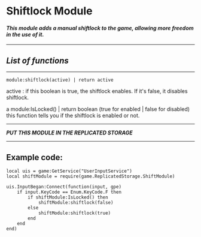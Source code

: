# **Shiftlock Module**

#### *This module adds a manual shiftlock to the game, allowing more freedom in the use of it.*

* * *

## ***List of functions***
---
    module:shiftlock(active) | return active
active : if this boolean is true, the shiftlock enables. If it's false, it disables shiftlock.
 
a
    module:IsLocked() | return boolean (true for enabled | false for disabled)
this function tells you if the shiftlock is enabled or not.

---
***PUT THIS MODULE IN THE REPLICATED STORAGE***

---
## Example code:
    local uis = game:GetService("UserInputService")
    local shiftModule = require(game.ReplicatedStorage.ShiftModule)

    uis.InputBegan:Connect(function(input, gpe)
        if input.KeyCode == Enum.KeyCode.F then
            if shiftModule:IsLocked() then
                shiftModule:shiftlock(false)
            else
                shiftModule:shiftlock(true)
            end
        end
    end)    
